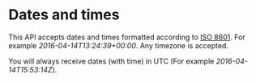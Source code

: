 # Dates and times

This API accepts dates and times formatted according to <a href='https://en.wikipedia.org/wiki/ISO_8601'>ISO 8601</a>. For example *2016-04-14T13:24:39+00:00*. Any timezone is accepted.

You will always receive dates (with time) in UTC (For example *2016-04-14T15:53:14Z*).
